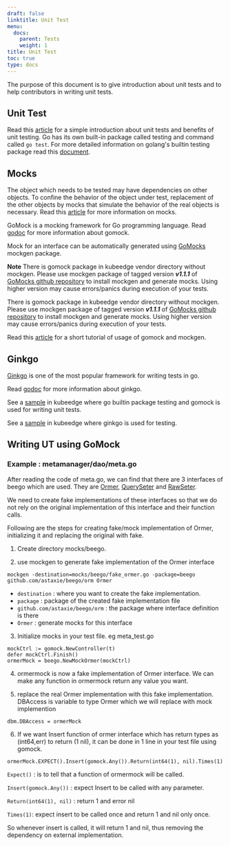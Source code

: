 ```yaml
---
draft: false
linktitle: Unit Test
menu:
  docs:
    parent: Tests
    weight: 1
title: Unit Test
toc: true
type: docs
---
```

The purpose of this document is to give introduction about unit tests and to help contributors in writing unit tests.

## Unit Test

Read this [article](https://softwaretestingfundamentals.com/unit-testing/) for a simple introduction about unit tests and benefits of unit testing. Go has its own built-in package called testing and command called ```go test```.
For more detailed information on golang's builtin testing package read this [document](https://pkg.go.dev/testing/).

## Mocks

 The object which needs to be tested may have dependencies on other objects. To confine the behavior of the object under test, replacement of the other objects by mocks that simulate the behavior of the real objects is necessary.
 Read this [article](https://medium.com/@piraveenaparalogarajah/what-is-mocking-in-testing-d4b0f2dbe20a) for more information on mocks.

 GoMock is a mocking framework for Go programming language.
 Read [godoc](https://pkg.go.dev/github.com/golang/mock/gomock) for more information about gomock.

 Mock for an interface can be automatically generated using [GoMocks](https://github.com/golang/mock) mockgen package.

 **Note** There is gomock package in kubeedge vendor directory without mockgen. Please use mockgen package of tagged version ***v1.1.1*** of [GoMocks github repository](https://github.com/golang/mock) to install mockgen and generate mocks. Using higher version may cause errors/panics during execution of your tests.

There is gomock package in kubeedge vendor directory without mockgen. Please use mockgen package of tagged version ***v1.1.1*** of [GoMocks github repository](https://github.com/golang/mock) to install mockgen and generate mocks. Using higher version may cause errors/panics during execution of your tests.

 Read this [article](https://blog.codecentric.de/en/2017/08/gomock-tutorial/) for a short tutorial of usage of gomock and mockgen.

## Ginkgo

 [Ginkgo](https://onsi.github.io/ginkgo/) is one of the most popular framework for writing tests in go.

 Read [godoc](https://godoc.org/github.com/onsi/ginkgo) for more information about ginkgo.

See a [sample](https://github.com/kubeedge/kubeedge/tree/master/edge/pkg/metamanager/dao/meta_test.go) in kubeedge where go builtin package testing and gomock is used for writing unit tests.

See a [sample](https://github.com/kubeedge/kubeedge/tree/master/edge/pkg/devicetwin/dtmodule/dtmodule_test.go) in kubeedge where ginkgo is used for testing.

## Writing UT using GoMock

### Example : metamanager/dao/meta.go

After reading the code of meta.go, we can find that there are 3 interfaces of beego which are used. They are [Ormer](https://github.com/kubeedge/kubeedge/tree/master/vendor/github.com/astaxie/beego/orm/types.go), [QuerySeter](https://github.com/kubeedge/kubeedge/tree/master/vendor/github.com/astaxie/beego/orm/types.go) and [RawSeter](https://github.com/kubeedge/kubeedge/tree/master/vendor/github.com/astaxie/beego/orm/types.go).

We need to create fake implementations of these interfaces so that we do not rely on the original implementation of this interface and their function calls.

Following are the steps for creating fake/mock implementation of Ormer, initializing it and replacing the original with fake.

1. Create directory mocks/beego.

2. use mockgen to generate fake implementation of the Ormer interface
```shell
mockgen -destination=mocks/beego/fake_ormer.go -package=beego github.com/astaxie/beego/orm Ormer
```
- `destination` : where you want to create the fake implementation.
- `package` : package of the created fake implementation file
- `github.com/astaxie/beego/orm` : the package where interface definition is there
- `Ormer` : generate mocks for this interface

3. Initialize mocks in your test file. eg meta_test.go
```shell
mockCtrl := gomock.NewController(t)
defer mockCtrl.Finish()
ormerMock = beego.NewMockOrmer(mockCtrl)
```

4. ormermock is now a fake implementation of Ormer interface. We can make any function in ormermock return any value you want.

5. replace the real Ormer implementation with this fake implementation. DBAccess is variable to type Ormer which we will replace with mock implemention
```shell
dbm.DBAccess = ormerMock
```

6. If we want Insert function of ormer interface which has return types as (int64,err) to return (1 nil), it can be done in 1 line in your test file using gomock.
```shell
ormerMock.EXPECT().Insert(gomock.Any()).Return(int64(1), nil).Times(1)
```

``Expect()`` : is to tell that a function of ormermock will be called.

``Insert(gomock.Any())`` : expect Insert to be called with any parameter.

``Return(int64(1), nil)`` : return 1 and error nil

``Times(1)``: expect insert to be called once and return 1 and nil only once.

So whenever insert is called, it will return 1 and nil, thus removing the dependency on external implementation.
